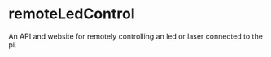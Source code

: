 # remoteLedControl
An API and website for remotely controlling an led or laser connected to the pi.
